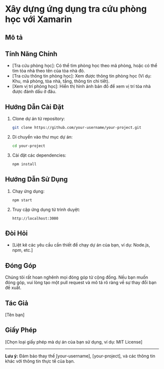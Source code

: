 # Xây dựng ứng dụng tra cứu phòng học với Xamarin

## Mô tả



## Tính Năng Chính

- [Tra cứu phòng học]: Có thể tìm phòng học theo mã phòng, hoặc có thể tìm tòa nhà theo tên của tòa nhà đó.
- [Tra cứu thông tin phòng học]: Xem được thông tin phòng học (Ví dụ: Khu, mã phòng, tòa nhà, tầng, thông tin chi tiết).
- [Xem vị trí phòng học]: Hiển thị hình ảnh bản đồ để xem vị trí tòa nhà được đánh dấu ở đâu.

## Hướng Dẫn Cài Đặt

1. Clone dự án từ repository:

    ```bash
    git clone https://github.com/your-username/your-project.git
    ```

2. Di chuyển vào thư mục dự án:

    ```bash
    cd your-project
    ```

3. Cài đặt các dependencies:

    ```bash
    npm install
    ```

## Hướng Dẫn Sử Dụng

1. Chạy ứng dụng:

    ```bash
    npm start
    ```

2. Truy cập ứng dụng từ trình duyệt:

    ```
    http://localhost:3000
    ```

## Đòi Hỏi

- [Liệt kê các yêu cầu cần thiết để chạy dự án của bạn, ví dụ: Node.js, npm, etc.]

## Đóng Góp

Chúng tôi rất hoan nghênh mọi đóng góp từ cộng đồng. Nếu bạn muốn đóng góp, vui lòng tạo một pull request và mô tả rõ ràng về sự thay đổi bạn đề xuất.

## Tác Giả

[Tên bạn]

## Giấy Phép

[Chọn loại giấy phép mà dự án của bạn sử dụng, ví dụ: MIT License]

---
**Lưu ý:** Đảm bảo thay thế [your-username], [your-project], và các thông tin khác với thông tin thực tế của bạn.

